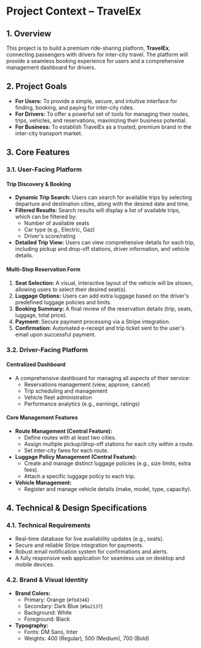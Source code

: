 # Project Context – TravelEx

## 1. Overview

This project is to build a premium ride-sharing platform, **TravelEx**, connecting passengers with drivers for inter-city travel. The platform will provide a seamless booking experience for users and a comprehensive management dashboard for drivers.

## 2. Project Goals

- **For Users:** To provide a simple, secure, and intuitive interface for finding, booking, and paying for inter-city rides.
- **For Drivers:** To offer a powerful set of tools for managing their routes, trips, vehicles, and reservations, maximizing their business potential.
- **For Business:** To establish TravelEx as a trusted, premium brand in the inter-city transport market.

## 3. Core Features

### 3.1. User-Facing Platform

#### Trip Discovery & Booking
- **Dynamic Trip Search:** Users can search for available trips by selecting departure and destination cities, along with the desired date and time.
- **Filtered Results:** Search results will display a list of available trips, which can be filtered by:
    - Number of available seats
    - Car type (e.g., Electric, Gaz)
    - Driver's score/rating
- **Detailed Trip View:** Users can view comprehensive details for each trip, including pickup and drop-off stations, driver information, and vehicle details.

#### Multi-Step Reservation Form
1.  **Seat Selection:** A visual, interactive layout of the vehicle will be shown, allowing users to select their desired seat(s).
2.  **Luggage Options:** Users can add extra luggage based on the driver's predefined luggage policies and limits.
3.  **Booking Summary:** A final review of the reservation details (trip, seats, luggage, total price).
4.  **Payment:** Secure payment processing via a Stripe integration.
5.  **Confirmation:** Automated e-receipt and trip ticket sent to the user's email upon successful payment.

### 3.2. Driver-Facing Platform

#### Centralized Dashboard
- A comprehensive dashboard for managing all aspects of their service:
    - Reservations management (view, approve, cancel)
    - Trip scheduling and management
    - Vehicle fleet administration
    - Performance analytics (e.g., earnings, ratings)

#### Core Management Features
- **Route Management (Central Feature):**
    - Define routes with at least two cities.
    - Assign multiple pickup/drop-off stations for each city within a route.
    - Set inter-city fares for each route.
- **Luggage Policy Management (Central Feature):**
    - Create and manage distinct luggage policies (e.g., size limits, extra fees).
    - Attach a specific luggage policy to each trip.
- **Vehicle Management:**
    - Register and manage vehicle details (make, model, type, capacity).

## 4. Technical & Design Specifications

### 4.1. Technical Requirements
- Real-time database for live availability updates (e.g., seats).
- Secure and reliable Stripe integration for payments.
- Robust email notification system for confirmations and alerts.
- A fully responsive web application for seamless use on desktop and mobile devices.

### 4.2. Brand & Visual Identity
- **Brand Colors:**
    - Primary: Orange (`#fb8346`)
    - Secondary: Dark Blue (`#0a2137`)
    - Background: White
    - Foreground: Black
- **Typography:**
    - Fonts: DM Sans, Inter
    - Weights: 400 (Regular), 500 (Medium), 700 (Bold)


